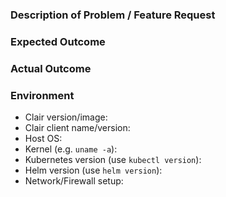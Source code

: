 <!--

Project discussion and other meta topics should be discussed on the mailing list.

GitHub issues are ONLY for bugs and features for the Clair API.
Please first create an issue on your client's repository before opening one here.

Are you using a development build of Clair (e.g. quay.io/coreos/clair-git)?
Your problem might be solved by switching to a stable release (e.g. quay.io/coreos/clair).

-->

### Description of Problem / Feature Request

<!--- your content here --->

### Expected Outcome

<!--- your content here --->

### Actual Outcome

<!--- your content here --->

### Environment

<!--

Issues that do not contain the Environment section are AUTOMATICALLY CLOSED.
If you're making a feature request, please specify "N/A" under the environment section.

-->

- Clair version/image: 
- Clair client name/version: 
- Host OS: 
- Kernel (e.g. `uname -a`): 
- Kubernetes version (use `kubectl version`): 
- Helm version (use `helm version`): 
- Network/Firewall setup: 
